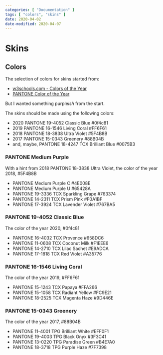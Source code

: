 ```yaml
---
categories: [ "Documentation" ]
tags: [ "colors", "skins" ]
date: 2020-04-02
date-modified: 2020-04-07
---
```


# Skins

## Colors

The selection of colors for skins started from:

* [w3schools.com - Colors of the Year](https://www.w3schools.com/colors/colors_trends.asp)
* [PANTONE Color of the Year](https://store.pantone.com/eu/en/color-of-the-year)

But I wanted something purple*ish* from the start.

The skins should be made using the following colors:

* 2020 PANTONE 19-4052 Classic Blue #0f4c81
* 2019 PANTONE 16-1546 Living Coral #FF6F61
* 2018 PANTONE 18-3838 Ultra Violet #5F4B8B
* 2017 PANTONE 15-0343 Greenery #88B04B
* and, maybe, PANTONE 18-4247 TCX Brilliant Blue #0075B3

### PANTONE Medium Purple

With a hint from 2018 PANTONE 18-3838 Ultra Violet, the color of the year 2018, #5F4B8B

* PANTONE Medium Purple C #4E008E
* PANTONE Medium Purple U #65428A
* PANTONE 19-3336 TCX Sparkling Grape #763374
* PANTONE 14-2311 TCX Prism Pink #F0A1BF
* PANTONE 17-3924 TCX Lavender Violet #767BA5

### PANTONE 19-4052 Classic Blue

The color of the year 2020, #0f4c81

* PANTONE 16-4032 TCX Provence #658DC6
* PANTONE 11-0608 TCX Coconut Milk #F1EEE6
* PANTONE 14-2710 TCX Lilac Sachet #E9ADCA
* PANTONE 17-1818 TCX Red Violet #A35776

### PANTONE 16-1546 Living Coral

The color of the year 2019, #FF6F61

* PANTONE 15-1243 TCX Papaya #FFA266
* PANTONE 15-1058 TCX Radiant Yellow #FC9E21
* PANTONE 18-2525 TCX Magenta Haze #9D446E

### PANTONE 15-0343 Greenery

The color of the year 2017, #88B04B

* PANTONE 11-4001 TPG Brilliant White #EFF0F1
* PANTONE 19-4003 TPG Black Onyx #3F3C41
* PANTONE 13-0220 TPG Paradise Green #B4E7A0
* PANTONE 18-3718 TPG Purple Haze #7F7398
